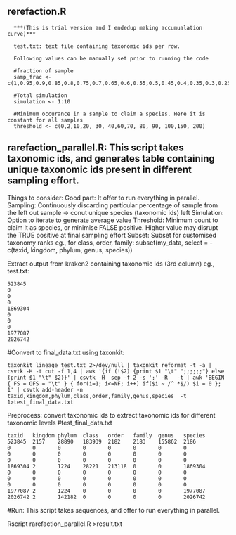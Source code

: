 ## rerefaction.R

      ***(This is trial version and I endedup making accumualation curve)***

      test.txt: text file containing taxonomic ids per row.

      Following values can be manually set prior to running the code

      #fraction of sample
      samp_frac <- c(1,0.95,0.9,0.85,0.8,0.75,0.7,0.65,0.6,0.55,0.5,0.45,0.4,0.35,0.3,0.25,0.2,0.15,0.1,0.05,0.01)

      #Total simulation
      simulation <- 1:10

      #Minimum occurance in a sample to claim a species. Here it is constant for all samples
      threshold <- c(0,2,10,20, 30, 40,60,70, 80, 90, 100,150, 200)

## rarefaction_parallel.R: This script takes taxonomic ids, and generates table containing unique taxonomic ids present in different sampling effort.
 Things to consider: 
 Good part: It offer to run everything in parallel. 
 Sampling: Continuously discarding particular percentage of sample from the left out sample -> conut unique species (taxonomic ids) left
 Simulation: Option to iterate to generate average value
 Threshold: Minimum count to claim it as species, or minimise FALSE positive. Higher value may disrupt the TRUE positive at final sampling effort
 Subset: Subset for customised taxonomy ranks eg., for class, order, family: subset(my_data, select = -c(taxid, kingdom, phylum, genus, species))
  
  Extract output from kraken2 containing taxonomic ids (3rd column) 
  eg., test.txt:
  ```
  523845
  0
  0
  0
  1869304
  0
  0
  0
  1977087
  2026742
```
  #Convert to final_data.txt using taxonkit: 
  ```
  taxonkit lineage test.txt 2>/dev/null | taxonkit reformat -t -a | csvtk -H -t cut -f 1,4 | awk '{if (!$2) {print $1 "\t" ";;;;;;"} else {print $1 "\t" $2}}' | csvtk -H  sep -f 2 -s ';' -R   -t | awk 'BEGIN { FS = OFS = "\t" } { for(i=1; i<=NF; i++) if($i ~ /^ *$/) $i = 0 }; 1' | csvtk add-header -n taxid,kingdom,phylum,class,order,family,genus,species  -t  1>test_final_data.txt
  ```
  
  Preprocess: convert taxonomic ids to extract taxonomic ids for different taxonomic levels
  #test_final_data.txt
  ```
  taxid   kingdom phylum  class   order   family  genus   species
  523845  2157    28890   183939  2182    2183    155862  2186
  0       0       0       0       0       0       0       0
  0       0       0       0       0       0       0       0
  0       0       0       0       0       0       0       0
  1869304 2       1224    28221   213118  0       0       1869304
  0       0       0       0       0       0       0       0
  0       0       0       0       0       0       0       0
  0       0       0       0       0       0       0       0
  1977087 2       1224    0       0       0       0       1977087
  2026742 2       142182  0       0       0       0       2026742
  ```
  
 
 #Run: This script takes sequences, and offer to run everything in parallel.
  
  Rscript rarefaction_parallel.R >result.txt





